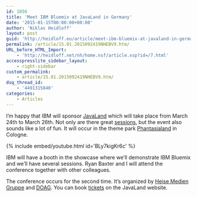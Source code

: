 ```yaml
---
id: 1056
title: 'Meet IBM Bluemix at JavaLand in Germany'
date: '2015-01-15T00:00:00+00:00'
author: 'Niklas Heidloff'
layout: post
guid: 'http://heidloff.eu/article/meet-ibm-bluemix-at-javaland-in-germany/'
permalink: /article/15.01.2015092419NHEBV9.htm/
URL_before_HTML_Import:
    - 'http://heidloff.net/nh/home.nsf/article.xsp?id=/7.html'
accesspresslite_sidebar_layout:
    - right-sidebar
custom_permalink:
    - article/15.01.2015092419NHEBV9.htm/
dsq_thread_id:
    - '4491315840'
categories:
    - Articles
---
```


I’m happy that IBM will sponsor [JavaLand](http://www.javaland.eu/en/javaland-2015.html) which will take place from March 24th to March 26th. Not only are there great [sessions](https://www.doag.org/konferenz/konferenzplaner/b.php?id=483801&locS=1), but the event also sounds like a lot of fun. It will occur in the theme park [Phantasialand](http://www.phantasialand.de/en/home) in Cologne.

{% include embed/youtube.html id='BLy7kigKr6c' %}

IBM will have a booth in the showcase where we’ll demonstrate IBM Bluemix and we’ll have several sessions. Ryan Baxter and I will attend the conference together with other colleagues.

The conference occurs for the second time. It’s organized by [Heise Medien Gruppe](http://www.heise.de/developer/meldung/JavaLand-2014-DOAG-und-Heise-kooperieren-bei-neuer-Java-Konferenz-1938836.html) and [DOAG](http://www.doag.org/). You can book [tickets](http://www.javaland.eu/en/registration/prices.html) on the JavaLand website.
